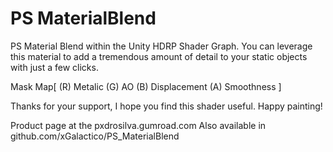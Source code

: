 # PS MaterialBlend

PS Material Blend within the Unity HDRP Shader Graph. You can leverage this material to add a tremendous amount of detail to your static objects with just a few clicks.

Mask Map[ (R) Metalic (G) AO (B) Displacement (A) Smoothness ]

Thanks for your support, I hope you find this shader useful. Happy painting!


Product page at the pxdrosilva.gumroad.com Also available in github.com/xGalactico/PS_MaterialBlend